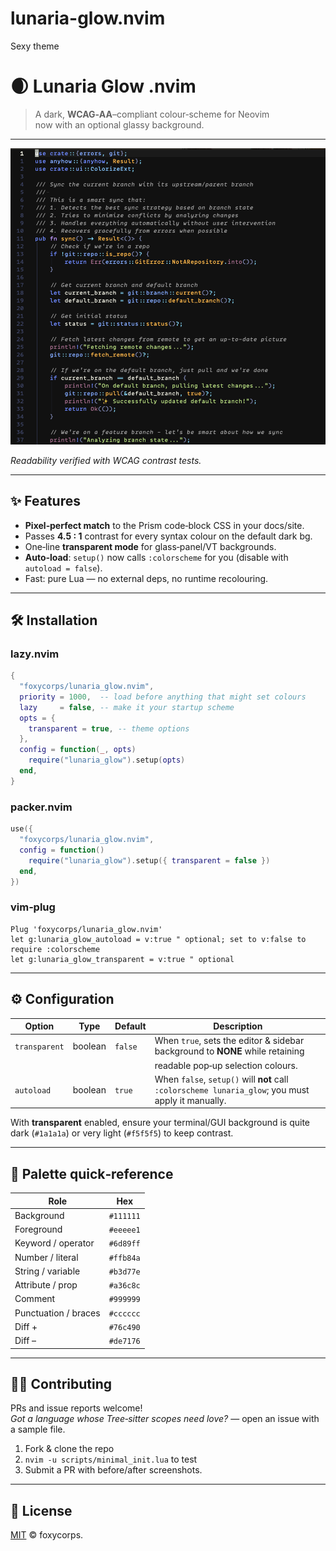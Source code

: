 # lunaria-glow.nvim
Sexy theme

# 🌒 Lunaria Glow .nvim

> A dark, **WCAG‑AA**–compliant colour‑scheme for Neovim  
> now with an optional glassy background.

---

![Screenshot of Lunaria Glow](screenshot.png)

_Readability verified with WCAG contrast tests._

---

## ✨ Features

* **Pixel‑perfect match** to the Prism code‑block CSS in your docs/site.  
* Passes **4.5 : 1** contrast for every syntax colour on the default dark bg.  
* One‑line **transparent mode** for glass‑panel/VT backgrounds.  
* **Auto‑load**: `setup()` now calls `:colorscheme` for you (disable with `autoload = false`).
* Fast: pure Lua — no external deps, no runtime recolouring.

---

## 🛠 Installation

### lazy.nvim

```lua
{
  "foxycorps/lunaria_glow.nvim",
  priority = 1000,  -- load before anything that might set colours
  lazy     = false, -- make it your startup scheme
  opts = {
    transparent = true, -- theme options
  },
  config = function(_, opts)
    require("lunaria_glow").setup(opts)
  end,
}
```

### packer.nvim

```lua
use({
  "foxycorps/lunaria_glow.nvim",
  config = function()
    require("lunaria_glow").setup({ transparent = false })
  end,
})
```

### vim‑plug

```vim
Plug 'foxycorps/lunaria_glow.nvim'
let g:lunaria_glow_autoload = v:true " optional; set to v:false to require :colorscheme
let g:lunaria_glow_transparent = v:true " optional
```

---

## ⚙️ Configuration

| Option        | Type    | Default | Description                                                                    |
|---------------|---------|---------|--------------------------------------------------------------------------------|
| `transparent` | boolean | `false` | When `true`, sets the editor & sidebar background to **NONE** while retaining  |
|               |         |         | readable pop‑up selection colours.                                             |
| `autoload`    | boolean | `true`  | When `false`, `setup()` will **not** call `:colorscheme lunaria_glow`; you must apply it manually. |

With **transparent** enabled, ensure your terminal/GUI background is quite dark (`#1a1a1a`) or very light (`#f5f5f5`) to keep contrast.

---

## 🎨 Palette quick‑reference

| Role                 | Hex       |
|----------------------|-----------|
| Background           | `#111111` |
| Foreground           | `#eeeee1` |
| Keyword / operator   | `#6d89ff` |
| Number / literal     | `#ffb84a` |
| String / variable    | `#b3d77e` |
| Attribute / prop     | `#a36c8c` |
| Comment              | `#999999` |
| Punctuation / braces | `#cccccc` |
| Diff +               | `#76c490` |
| Diff –               | `#de7176` |

---

## 🧑‍💻 Contributing

PRs and issue reports welcome!  
*Got a language whose Tree‑sitter scopes need love?* — open an issue with a sample file.

1. Fork & clone the repo  
2. `nvim -u scripts/minimal_init.lua` to test  
3. Submit a PR with before/after screenshots.

---

## 📜 License

[MIT](LICENSE) © foxycorps.